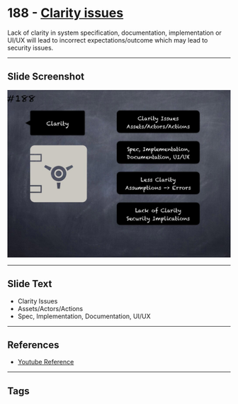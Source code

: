 # 188 - [Clarity issues](Clarity%20issues.md)
Lack of clarity in system specification, documentation, implementation or UI/UX will lead to incorrect expectations/outcome which may lead to security issues.
___
## Slide Screenshot
![0188.jpg](../../images/5.%20Pitfalls%20and%20Best%20Practices%20201/188.jpg)
___
## Slide Text
- Clarity Issues
- Assets/Actors/Actions
- Spec, Implementation, Documentation, UI/UX
___
## References
- [Youtube Reference](https://youtu.be/QSsfkmcdbPw?t=439)
___
## Tags